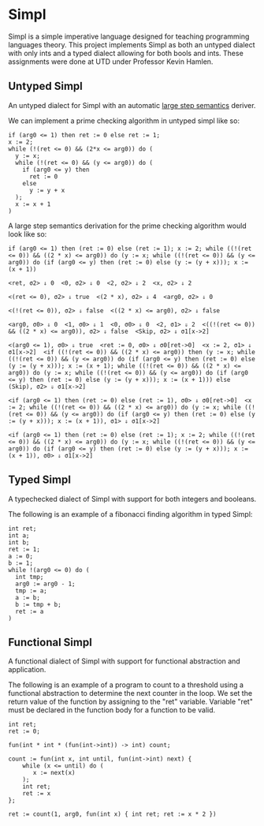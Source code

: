 # Simpl

Simpl is a simple imperative language designed for teaching programming languages theory. This project implements Simpl as both an untyped dialect with only ints and a typed dialect allowing for both bools and ints. These assignments were done at UTD under Professor Kevin Hamlen.

## Untyped Simpl

An untyped dialect for Simpl with an automatic [large step semantics](https://www.cs.cornell.edu/courses/cs4110/2012fa/lectures/lecture04.pdf) deriver.

We can implement a prime checking algorithm in untyped simpl like so:

```
if (arg0 <= 1) then ret := 0 else ret := 1;
x := 2;
while (!(ret <= 0) && (2*x <= arg0)) do (
  y := x;
  while (!(ret <= 0) && (y <= arg0)) do (
    if (arg0 <= y) then
      ret := 0
    else
      y := y + x
  );
  x := x + 1
)
```

A large step semantics derivation for the prime checking algorithm would look like so:
```
if (arg0 <= 1) then (ret := 0) else (ret := 1); x := 2; while ((!(ret <= 0)) && ((2 * x) <= arg0)) do (y := x; while ((!(ret <= 0)) && (y <= arg0)) do (if (arg0 <= y) then (ret := 0) else (y := (y + x))); x := (x + 1))

<ret, σ2> ⇓ 0  <0, σ2> ⇓ 0  <2, σ2> ⇓ 2  <x, σ2> ⇓ 2

<(ret <= 0), σ2> ⇓ true  <(2 * x), σ2> ⇓ 4  <arg0, σ2> ⇓ 0

<(!(ret <= 0)), σ2> ⇓ false  <((2 * x) <= arg0), σ2> ⇓ false

<arg0, σ0> ⇓ 0  <1, σ0> ⇓ 1  <0, σ0> ⇓ 0  <2, σ1> ⇓ 2  <((!(ret <= 0)) && ((2 * x) <= arg0)), σ2> ⇓ false  <Skip, σ2> ⇓ σ1[x->2]

<(arg0 <= 1), σ0> ⇓ true  <ret := 0, σ0> ⇓ σ0[ret->0]  <x := 2, σ1> ⇓ σ1[x->2]  <if ((!(ret <= 0)) && ((2 * x) <= arg0)) then (y := x; while ((!(ret <= 0)) && (y <= arg0)) do (if (arg0 <= y) then (ret := 0) else (y := (y + x))); x := (x + 1); while ((!(ret <= 0)) && ((2 * x) <= arg0)) do (y := x; while ((!(ret <= 0)) && (y <= arg0)) do (if (arg0 <= y) then (ret := 0) else (y := (y + x))); x := (x + 1))) else (Skip), σ2> ⇓ σ1[x->2]

<if (arg0 <= 1) then (ret := 0) else (ret := 1), σ0> ⇓ σ0[ret->0]  <x := 2; while ((!(ret <= 0)) && ((2 * x) <= arg0)) do (y := x; while ((!(ret <= 0)) && (y <= arg0)) do (if (arg0 <= y) then (ret := 0) else (y := (y + x))); x := (x + 1)), σ1> ⇓ σ1[x->2]

<if (arg0 <= 1) then (ret := 0) else (ret := 1); x := 2; while ((!(ret <= 0)) && ((2 * x) <= arg0)) do (y := x; while ((!(ret <= 0)) && (y <= arg0)) do (if (arg0 <= y) then (ret := 0) else (y := (y + x))); x := (x + 1)), σ0> ⇓ σ1[x->2]
```

## Typed Simpl

A typechecked dialect of Simpl with support for both integers and booleans.

The following is an example of a fibonacci finding algorithm in typed Simpl:

```
int ret;
int a;
int b;
ret := 1;
a := 0;
b := 1;
while !(arg0 <= 0) do (
  int tmp;
  arg0 := arg0 - 1;
  tmp := a;
  a := b;
  b := tmp + b;
  ret := a
)
```

## Functional Simpl

A functional dialect of Simpl with support for functional abstraction and application.

The following is an example of a program to count to a threshold using a functional abstraction to determine the next counter in the loop.
We set the return value of the function by assigning to the "ret" variable. Variable "ret" must be declared in the function body for a function to be valid.

```
int ret;
ret := 0;

fun(int * int * (fun(int->int)) -> int) count;

count := fun(int x, int until, fun(int->int) next) {
    while (x <= until) do (
       x := next(x)
    );
    int ret;
    ret := x
};

ret := count(1, arg0, fun(int x) { int ret; ret := x * 2 })
```